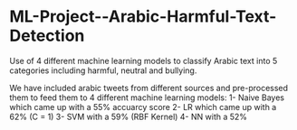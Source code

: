 # ML-Project--Arabic-Harmful-Text-Detection
Use of 4 different machine learning models to classify Arabic text into 5 categories including harmful, neutral and bullying.

We have included arabic tweets from different sources and pre-processed them to feed them to 4 different machine learning models:
1- Naive Bayes which came up with a 55% accuarcy score
2- LR which came up with a 62% (C = 1)
3- SVM with a 59% (RBF Kernel)
4- NN with a 52%
